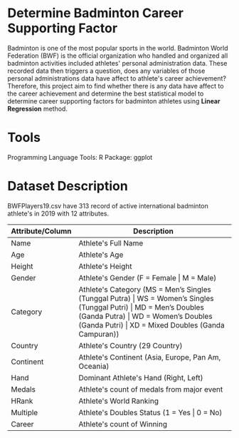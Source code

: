 # Determine Badminton Career Supporting Factor

Badminton is one of the most popular sports in the world. Badminton World Federation (BWF) is the official organization who handled and organized all badminton activities included athletes' personal administration data. These recorded data then triggers a question, does any variables of those personal administrations data have affect to athlete's career achievement? Therefore, this project aim to find whether there is any data have affect to the career achievement and determine the best statistical model to determine career supporting factors for badminton athletes using **Linear Regression** method.

# Tools
Programming Language Tools: R
Package: ggplot

# Dataset Description
BWFPlayers19.csv have 313 record of active international badminton athlete's in 2019 with 12 attributes.

| Attribute/Column  | Description |
| ------------- | ------------- |
| Name  | Athlete's Full Name |
| Age  | Athlete's Age  |
| Height  | Athlete's Height  |
| Gender  | Athlete's Gender (F = Female \| M = Male) |
| Category  | Athlete's Category (MS = Men’s Singles (Tunggal Putra) \| WS = Women’s Singles (Tunggal Putri) \| MD = Men’s Doubles (Ganda Putra) \| WD = Women’s Doubles (Ganda Putri) \| XD = Mixed Doubles (Ganda Campuran)) |
| Country  | Athlete's Country (29 Country) |
| Continent  | Athlete's Continent (Asia, Europe, Pan Am, Oceania) |
| Hand  | Dominant Athlete's Hand (Right, Left) |
| Medals  | Athlete's count of medals from major event  |
| HRank  | Athlete's World Ranking |
| Multiple  | Athlete's Doubles Status (1 = Yes \| 0 = No)  |
| Career  | Athlete's count of Winning  |
